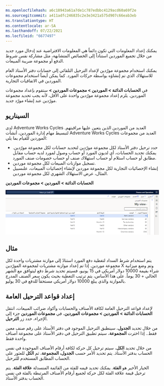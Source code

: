```yaml
---
ms.openlocfilehash: a6c18943a61a7de1c787edbbc4129acd60a69f2e
ms.sourcegitcommit: a411adfc246835c2e3e3421a575d907c66eab3eb
ms.translationtype: HT
ms.contentlocale: ar-SA
ms.lasthandoff: 07/22/2021
ms.locfileid: "6677497"
---
```

يمكنك إعداد المعلومات التي تكون دائماً هي المعلومات الافتراضية عند إدخال مورد جديد من خلال تجميع الموردين استناداً إلى الخصائص المتشابهة، مثل مشاركة نفس شروط الدفع أو مجموعة ضريبة المبيعات.

يمكنك استخدام مجموعة مورّدين لإعداد الترحيل التلقائي إلى حسابات دفتر الأستاذ العام للاستهلاك الذي تم إنشاؤه بواسطة حركات المورد. كما يمكن أيضاً استخدام مجموعات الموردين في الاتفاقيات التجارية. 

في **الحسابات الدائنة > الموردين > مجموعات الموردين >** ستقوم بإعداد مجموعات الموردين. يلزم إعداد مجموعة مورّدين واحدة على الأقل، لأنه يجب تحديد مجموعة مورّدين عند إنشاء مورّد جديد.

## <a name="scenario"></a>السيناريو

لدى Adventure Works Cycles العديد من الموردين الذين يتعين عليها مراقبتهم. لتبسيط مهام إدارة الموردين، أنشأت Adventure Works Cycles العديد من مجموعات الموردين للقيام بما يلي:

- حدد ترحيل دفتر الأستاذ لكل مجموعة مورّدين لتحديد حسابات لكل مجموعة مورّدين. يمكنك تحديد الحسابات، أي لديون المورد أو حساب وصول لمورد لديه حساب مقابل مطابق أو حساب استلام أو حساب استهلاك صنف أو حساب خصومات صنف المورد.
- تسجيل موازنات المبيعات لكل مجموعة موردين. 
- إنشاء الإحصائيات التجارية لكل مجموعة موردين لإنشاء إحصائيات المبيعات، علىسبيل المثال، عرض الاستهلاك الشهري لكل مجموعة موردين.

**الحسابات الدائنة > الموردين > مجموعات الموردين**
 
![لقطة شاشة لصفحة Finance and Operations مجموعات الموردين.](../media/vendor-groups.png)

## <a name="example"></a>مثال 

يتم استخدام شرط السداد لتغطية دفع المورد استنادً إلى موازنة مشتريات واحدة لكل مجموعة موردين. إذا تم إعداد موازنة مشتريات لمجموعة المورّدين X وتم وضع ميزانية شراء بقيمة 10000 دولار أمريكي في 15 يونيو، فسيتم تحديد شرط دفع ليتوافق مع الشهر الحالي + 30 يوماً. على هذا الأساس، يتم ترتيب التغطية بحيث يكون سعر الصنف المدرج بالموازنة والذي يبلغ 10000 دولار أمريكي مستحقاً للدفع في 30 يوليو.
 
## <a name="set-up-general-posting-rules"></a>إعداد قواعد الترحيل العامة 

لإعداد قواعد الترحيل العامة لكافة الأصناف والحسابات وأكواد ضرائب المبيعات، انتقل إلى **‎الحسابات الدائنة > الموردين > مجموعات الموردين**، في **مجموعات الموردين** جزء الإجراء، حدد زر **الترحيل**.

من خلال تحديد **الجدول**، سينطبق الترحيل الموجود في دفتر الأستاذ على رقم صنف معين فقط.. إذا اخترت **المجموعة**، سيتم تطبيق الترحيل في دفتر الأستاذ على مجموعة أصناف واحدة فقط.

من خلال تحديد **الكل**، سيتم ترحيل كل حركة لكافة أرقام الأصناف الموجودة في نفس الحساب بدفتر الأستاذ. يتم تحديد الأمر حسب **الجدول، المجموعة**، ثم **الكل** للعثور على الحساب المطابق المستخدم للترحيل.

الخيار الأخير هو **الفئة**. يمكنك تحديد قيمه للفئة من القائمة المنسدلة **علاقة الفئة**. يتم ترحيل قيمة علاقة الفئة لكل حركة لجميع أرقام الأصناف المرتبطة بالفئة في نفس الحساب بدفتر الأستاذ.
 


